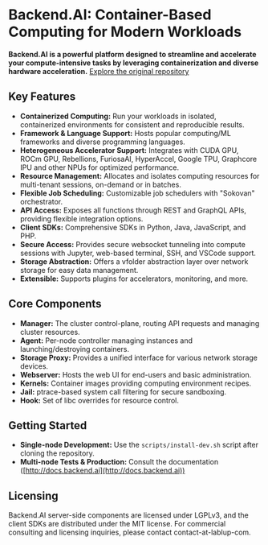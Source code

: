 # Backend.AI: Container-Based Computing for Modern Workloads

**Backend.AI is a powerful platform designed to streamline and accelerate your compute-intensive tasks by leveraging containerization and diverse hardware acceleration.**  [Explore the original repository](https://github.com/lablup/backend.ai)

## Key Features

*   **Containerized Computing:** Run your workloads in isolated, containerized environments for consistent and reproducible results.
*   **Framework & Language Support:** Hosts popular computing/ML frameworks and diverse programming languages.
*   **Heterogeneous Accelerator Support:**  Integrates with CUDA GPU, ROCm GPU, Rebellions, FuriosaAI, HyperAccel, Google TPU, Graphcore IPU and other NPUs for optimized performance.
*   **Resource Management:** Allocates and isolates computing resources for multi-tenant sessions, on-demand or in batches.
*   **Flexible Job Scheduling:** Customizable job schedulers with "Sokovan" orchestrator.
*   **API Access:** Exposes all functions through REST and GraphQL APIs, providing flexible integration options.
*   **Client SDKs:** Comprehensive SDKs in Python, Java, JavaScript, and PHP.
*   **Secure Access:** Provides secure websocket tunneling into compute sessions with Jupyter, web-based terminal, SSH, and VSCode support.
*   **Storage Abstraction:** Offers a vfolder abstraction layer over network storage for easy data management.
*   **Extensible:**  Supports plugins for accelerators, monitoring, and more.

## Core Components

*   **Manager:** The cluster control-plane, routing API requests and managing cluster resources.
*   **Agent:**  Per-node controller managing instances and launching/destroying containers.
*   **Storage Proxy:** Provides a unified interface for various network storage devices.
*   **Webserver:**  Hosts the web UI for end-users and basic administration.
*   **Kernels:**  Container images providing computing environment recipes.
*   **Jail:** ptrace-based system call filtering for secure sandboxing.
*   **Hook:**  Set of libc overrides for resource control.

## Getting Started

*   **Single-node Development:**  Use the `scripts/install-dev.sh` script after cloning the repository.
*   **Multi-node Tests & Production:** Consult the documentation ([http://docs.backend.ai](http://docs.backend.ai))

## Licensing

Backend.AI server-side components are licensed under LGPLv3, and the client SDKs are distributed under the MIT license.  For commercial consulting and licensing inquiries, please contact contact-at-lablup-com.